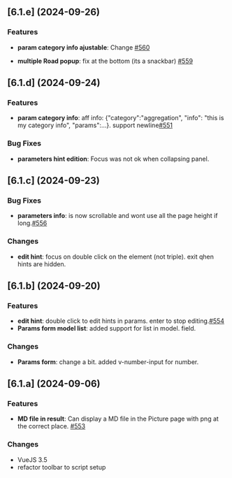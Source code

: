 ## [6.1.e] (2024-09-26)

### Features
* **param category info ajustable**: Change [#560](https://github.com/systragroup/quetzal-network-editor/issues/560)

* **multiple Road popup**: fix at the bottom (its a snackbar) [#559](https://github.com/systragroup/quetzal-network-editor/issues/559)

## [6.1.d] (2024-09-24)

### Features
* **param category info**: aff info: {"category":"aggregation", "info": "this is my category info", "params":...}. support newline[#551](https://github.com/systragroup/quetzal-network-editor/issues/551)

### Bug Fixes
* **parameters hint edition**: Focus was not ok when collapsing panel.

## [6.1.c] (2024-09-23)

### Bug Fixes
* **parameters info**: is now scrollable and wont use all the page height if long.[#556](https://github.com/systragroup/quetzal-network-editor/issues/556)

### Changes
* **edit hint**: focus on double click on the element (not triple). exit qhen hints are hidden.

## [6.1.b] (2024-09-20)

### Features
* **edit hint**: double click to edit hints in params. enter to stop editing.[#554](https://github.com/systragroup/quetzal-network-editor/issues/554)
* **Params form model list**: added support for list in model. field.

### Changes
* **Params form**: change a bit. added v-number-input for number.


## [6.1.a] (2024-09-06)

### Features
* **MD file in result**: Can display a MD file in the Picture page with png at the correct place. [#553](https://github.com/systragroup/quetzal-network-editor/issues/553)

### Changes
* VueJS 3.5
* refactor toolbar to script setup